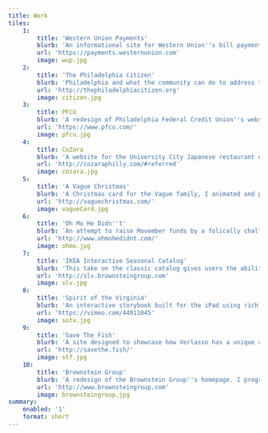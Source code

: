```yaml
---
title: Work
tiles:
    1:
        title: 'Western Union Payments'
        blurb: 'An informational site for Western Union''s bill payment services. I built this site using ExpressionEngine and handled the layout/interaction.'
        url: 'https://payments.westernunion.com'
        image: wup.jpg
    2:
        title: 'The Philadelphia Citizen'
        blurb: 'Philadelphia and what the community can do to address them. I lead the front end programming, animation, and interactivity seen throughout the site.'
        url: 'http://thephiladelphiacitizen.org'
        image: citizen.jpg
    3:
        title: PFCU
        blurb: 'A redesign of Philadelphia Federal Credit Union''s website. I handled the majority of the front-end programming, animations, and interactivity.'
        url: 'https://www.pfcu.com/'
        image: pfcu.jpg
    4:
        title: CoZara
        blurb: 'A website for the University City Japanese restaurant coZara, I built this site as a from-scratch Wordpress theme.'
        url: 'http://cozaraphilly.com/#referred'
        image: cozara.jpg
    5:
        title: 'A Vague Christmas'
        blurb: 'A Christmas card for the Vague family, I animated and programmed this elaborate Christmas experience.'
        url: 'http://vaguechristmas.com/'
        image: vagueCard.jpg
    6:
        title: 'Oh Mo He Didn''t'
        blurb: 'An attempt to raise Movember funds by a folically challenged coworker. I programmed this site, which won Best in Show at the 2014 ADDYs.'
        url: 'http://www.ohmohedidnt.com/'
        image: ohmo.jpg
    7:
        title: 'IKEA Interactive Seasonal Catalog'
        blurb: 'This take on the classic catalog gives users the ability to look at virtual showrooms, with various interactive elements designed to drive people to IKEA''s online store.'
        url: 'http://slv.brownsteingroup.com'
        image: slv.jpg
    8:
        title: 'Spirit of the Virginia'
        blurb: 'An interactive storybook built for the iPad using rich 3D animation, I did 3D modelling and animation for various scenes as well as the associated website.'
        url: 'https://vimeo.com/44011045'
        image: sotv.jpg
    9:
        title: 'Save The Fish'
        blurb: 'A site designed to showcase how Verlasso has a unique and sustainable system for farming their salmon. I programmed this in its entirety with smartphones and tablets as the intended medium.'
        url: 'http://savethe.fish/'
        image: stf.jpg
    10:
        title: 'Brownstein Group'
        blurb: 'A redesign of the Brownstein Group''s homepage. I programmed the scrolling logic and did the majority of the styling for this gold ADDY Award winning website.'
        url: 'http://www.brownsteingroup.com'
        image: brownsteingroup.jpg
summary:
    enabled: '1'
    format: short
---
```


